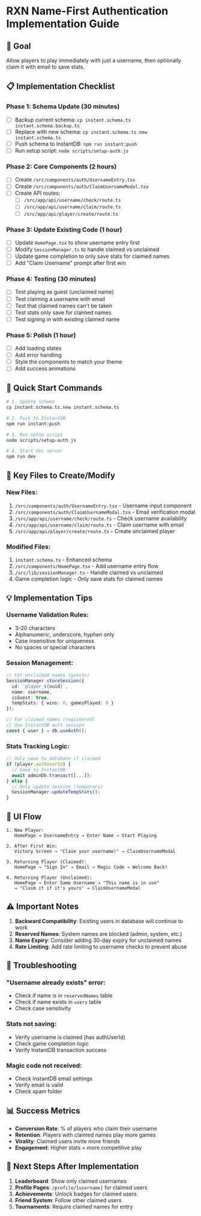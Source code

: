 # RXN Name-First Authentication Implementation Guide

## 🎯 Goal
Allow players to play immediately with just a username, then optionally claim it with email to save stats.

## 📋 Implementation Checklist

### Phase 1: Schema Update (30 minutes)
- [ ] Backup current schema: `cp instant.schema.ts instant.schema.backup.ts`
- [ ] Replace with new schema: `cp instant.schema.ts.new instant.schema.ts`
- [ ] Push schema to InstantDB: `npm run instant:push`
- [ ] Run setup script: `node scripts/setup-auth.js`

### Phase 2: Core Components (2 hours)
- [ ] Create `/src/components/auth/UsernameEntry.tsx`
- [ ] Create `/src/components/auth/ClaimUsernameModal.tsx`
- [ ] Create API routes:
  - [ ] `/src/app/api/username/check/route.ts`
  - [ ] `/src/app/api/username/claim/route.ts`
  - [ ] `/src/app/api/player/create/route.ts`

### Phase 3: Update Existing Code (1 hour)
- [ ] Update `HomePage.tsx` to show username entry first
- [ ] Modify `SessionManager.ts` to handle claimed vs unclaimed
- [ ] Update game completion to only save stats for claimed names
- [ ] Add "Claim Username" prompt after first win

### Phase 4: Testing (30 minutes)
- [ ] Test playing as guest (unclaimed name)
- [ ] Test claiming a username with email
- [ ] Test that claimed names can't be taken
- [ ] Test stats only save for claimed names
- [ ] Test signing in with existing claimed name

### Phase 5: Polish (1 hour)
- [ ] Add loading states
- [ ] Add error handling
- [ ] Style the components to match your theme
- [ ] Add success animations

## 🚀 Quick Start Commands

```bash
# 1. Update schema
cp instant.schema.ts.new instant.schema.ts

# 2. Push to InstantDB
npm run instant:push

# 3. Run setup script
node scripts/setup-auth.js

# 4. Start dev server
npm run dev
```

## 🔑 Key Files to Create/Modify

### New Files:
1. `/src/components/auth/UsernameEntry.tsx` - Username input component
2. `/src/components/auth/ClaimUsernameModal.tsx` - Email verification modal
3. `/src/app/api/username/check/route.ts` - Check username availability
4. `/src/app/api/username/claim/route.ts` - Claim username with email
5. `/src/app/api/player/create/route.ts` - Create unclaimed player

### Modified Files:
1. `instant.schema.ts` - Enhanced schema
2. `/src/components/HomePage.tsx` - Add username entry flow
3. `/src/lib/sessionManager.ts` - Handle claimed vs unclaimed
4. Game completion logic - Only save stats for claimed names

## 💡 Implementation Tips

### Username Validation Rules:
- 3-20 characters
- Alphanumeric, underscore, hyphen only
- Case insensitive for uniqueness
- No spaces or special characters

### Session Management:
```typescript
// For unclaimed names (guests)
SessionManager.storeSession({
  id: `player_${uuid}`,
  name: username,
  isGuest: true,
  tempStats: { wins: 0, gamesPlayed: 0 }
});

// For claimed names (registered)
// Use InstantDB auth session
const { user } = db.useAuth();
```

### Stats Tracking Logic:
```typescript
// Only save to database if claimed
if (player.authUserId) {
  // Save to InstantDB
  await adminDb.transact([...]);
} else {
  // Only update session (temporary)
  SessionManager.updateTempStats();
}
```

## 🎨 UI Flow

```
1. New Player:
   HomePage → UsernameEntry → Enter Name → Start Playing

2. After First Win:
   Victory Screen → "Claim your username!" → ClaimUsernameModal

3. Returning Player (Claimed):
   HomePage → "Sign In" → Email → Magic Code → Welcome Back!

4. Returning Player (Unclaimed):
   HomePage → Enter Same Username → "This name is in use"
   → "Claim it if it's yours" → ClaimUsernameModal
```

## ⚠️ Important Notes

1. **Backward Compatibility**: Existing users in database will continue to work
2. **Reserved Names**: System names are blocked (admin, system, etc.)
3. **Name Expiry**: Consider adding 30-day expiry for unclaimed names
4. **Rate Limiting**: Add rate limiting to username checks to prevent abuse

## 🐛 Troubleshooting

### "Username already exists" error:
- Check if name is in `reservedNames` table
- Check if name exists in `users` table
- Check case sensitivity

### Stats not saving:
- Verify username is claimed (has authUserId)
- Check game completion logic
- Verify InstantDB transaction success

### Magic code not received:
- Check InstantDB email settings
- Verify email is valid
- Check spam folder

## 📊 Success Metrics

- **Conversion Rate**: % of players who claim their username
- **Retention**: Players with claimed names play more games
- **Virality**: Claimed users invite more friends
- **Engagement**: Higher stats = more competitive play

## 🎯 Next Steps After Implementation

1. **Leaderboard**: Show only claimed usernames
2. **Profile Pages**: `/profile/[username]` for claimed users
3. **Achievements**: Unlock badges for claimed users
4. **Friend System**: Follow other claimed users
5. **Tournaments**: Require claimed names for entry
